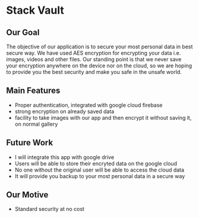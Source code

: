 
# Stack Vault

## Our Goal
The objective of our application is to secure your most personal data in best secure way. We have used AES encryption for encrypting your data i.e. images, videos and other files. Our standing point is that we never save your encryption anywhere on the device nor on the cloud, so we are hoping to provide you the best security and make you safe in the unsafe world. 


## Main Features 
- Proper authentication, integrated with google cloud firebase
- strong encryption on already saved data
- facility to take images with our app and then encrypt it without saving it, on normal gallery


## Future Work
- I will integrate this app with google drive
- Users will be able to store their encryted data on the google cloud 
- No one without the original user will be able to access the cloud data
- It will provide you backup to your most personal data in a secure way


## Our Motive 
- Standard security at no cost
